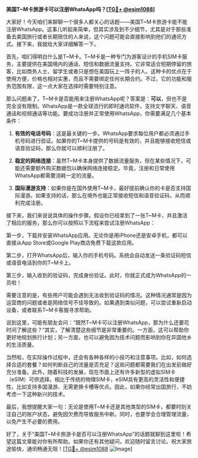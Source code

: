 **美国T~M卡旅游卡可以注册WhatsApp吗？[[TG💪+ @esim1088](https://t.me/s/esim1088)]**

大家好！今天咱们来聊聊一个很多人都关心的话题——美国T~M卡旅游卡能不能注册WhatsApp。这事儿听起来简单，但其实涉及到不少细节，尤其是对于那些准备去美国旅行或者长期居住的人来说，这个问题可能会直接影响到他们的通讯方式。接下来，我就给大家详细解答一下。

首先，咱们得明白什么是T~M卡。T~M卡是一种专门为游客设计的手机SIM卡服务，主要提供在美国境内的通话、短信和数据流量支持。它非常适合短期停留的旅客，比如商务人士、留学生或者只是想在美国玩上一阵子的人。这种卡的优点在于使用方便，价格也相对实惠，而且不需要绑定任何长期合约。不过，它的功能和服务范围有限，这一点大家在选择时需要特别注意。

那么问题来了，T~M卡是否能用来注册WhatsApp呢？答案是：**可以**，但也不是完全没有限制。WhatsApp是一款全球流行的即时通讯软件，支持文字聊天、语音通话和视频通话等功能。要成功注册并正常使用WhatsApp，你需要满足几个基本条件：

1. **有效的电话号码**：这是最关键的一步。WhatsApp要求每位用户都必须通过手机号码进行验证。如果你的T~M卡提供的号码是有效的，并且能够接收短信或语音验证码，那么你就可以顺利注册了。
   
2. **稳定的网络连接**：虽然T~M卡本身提供了数据流量服务，但在某些情况下，可能还需要额外购买数据包以确保网络连接稳定。毕竟，注册和日常使用WhatsApp都需要消耗一定的流量。

3. **国际漫游支持**：如果你是在国外使用T~M卡，最好提前确认你的卡是否支持国际漫游。如果支持的话，那么在境外也能正常接收短信和语音验证码，从而顺利完成注册。

接下来，我们来说说具体的操作步骤。假设你已经拿到了一张T~M卡，并且激活了相应的服务，那么你可以按照以下流程来尝试注册WhatsApp：

第一步，下载并安装WhatsApp应用。无论你是用iPhone还是安卓手机，都可以直接从App Store或Google Play商店免费下载这款应用。

第二步，打开WhatsApp后，输入你的手机号码。系统会自动发送一条验证码短信或语音电话到你的T~M卡上。

第三步，输入收到的验证码，完成身份验证。此时，你就正式成为WhatsApp的一员啦！

需要注意的是，有些用户可能会遇到无法收到验证码的情况。这种情况通常是因为运营商的问题或者是网络信号不佳导致的。如果遇到类似问题，可以尝试重新启动设备，或者联系T~M卡客服寻求帮助。

说到这里，可能有朋友会问：“既然T~M卡可以注册WhatsApp，那为什么还要花时间了解这些？”其实，了解清楚这些细节是非常重要的。一方面，这可以帮助你更好地规划旅行计划；另一方面，也可以避免因为技术问题而影响到你在异国他乡的生活质量。

当然啦，在实际操作过程中，还会有各种各样的小技巧和注意事项。比如，如何选择合适的套餐？如何判断自己的流量是否充足？这些问题都需要我们在出发前做好充分准备。此外，随着科技的发展，现在市面上还有许多新型的虚拟SIM卡（eSIM）可供选择。相比于传统的物理SIM卡，eSIM具有更高的灵活性和便捷性，比如支持多国漫游、无需更换卡槽等优点。因此，如果你经常出国旅行，不妨考虑一下这种新兴的技术。

最后，我想提醒大家一句：无论是使用T~M卡还是其他类型的SIM卡，都要时刻关注自己的账户状态，避免因欠费而导致服务中断。同时，也要学会合理管理流量，以免产生不必要的费用。

好了，关于“美国T~M卡旅游卡是否可以注册WhatsApp”的话题就聊到这里啦！希望这篇文章能对你有所帮助。如果你还有其他疑问，欢迎随时留言讨论。祝大家旅途愉快，通讯畅通无阻！[[TG💪+ @esim1088](https://t.me/s/esim1088) ![Image](https://i.postimg.cc/4NQfJmqS/Snipaste-2025-05-13-00-14-12.png)]